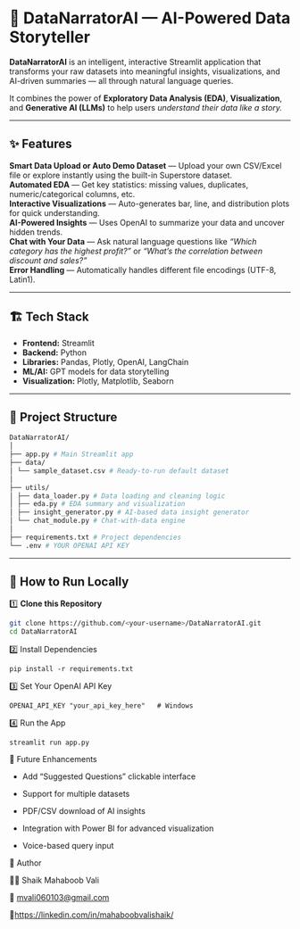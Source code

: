 # 🧠 DataNarratorAI — AI-Powered Data Storyteller

**DataNarratorAI** is an intelligent, interactive Streamlit application that transforms your raw datasets into meaningful insights, visualizations, and AI-driven summaries — all through natural language queries.

It combines the power of **Exploratory Data Analysis (EDA)**, **Visualization**, and **Generative AI (LLMs)** to help users *understand their data like a story.*

---

## ✨ Features

 **Smart Data Upload or Auto Demo Dataset** — Upload your own CSV/Excel file or explore instantly using the built-in Superstore dataset.  
 **Automated EDA** — Get key statistics: missing values, duplicates, numeric/categorical columns, etc.  
 **Interactive Visualizations** — Auto-generates bar, line, and distribution plots for quick understanding.  
 **AI-Powered Insights** — Uses OpenAI to summarize your data and uncover hidden trends.  
 **Chat with Your Data** — Ask natural language questions like *“Which category has the highest profit?”* or *“What’s the correlation between discount and sales?”*  
 **Error Handling** — Automatically handles different file encodings (UTF-8, Latin1).  

---

## 🏗️ Tech Stack

- **Frontend:** Streamlit  
- **Backend:** Python  
- **Libraries:** Pandas, Plotly, OpenAI, LangChain  
- **ML/AI:** GPT models for data storytelling  
- **Visualization:** Plotly, Matplotlib, Seaborn    

---

## 📂 Project Structure
```bash
DataNarratorAI/
│
├── app.py # Main Streamlit app
├── data/
│ └── sample_dataset.csv # Ready-to-run default dataset
│
├── utils/
│ ├── data_loader.py # Data loading and cleaning logic
│ ├── eda.py # EDA summary and visualization
│ ├── insight_generator.py # AI-based data insight generator
│ └── chat_module.py # Chat-with-data engine
│
├── requirements.txt # Project dependencies
└── .env # YOUR OPENAI API KEY
```

---

## 🚀 How to Run Locally

1️⃣ **Clone this Repository**
```bash
git clone https://github.com/<your-username>/DataNarratorAI.git
cd DataNarratorAI
```
2️⃣ Install Dependencies
```
pip install -r requirements.txt
```
3️⃣ Set Your OpenAI API Key
```
OPENAI_API_KEY "your_api_key_here"   # Windows
```
4️⃣ Run the App
```
streamlit run app.py
```
🧩 Future Enhancements

 - Add “Suggested Questions” clickable interface

 - Support for multiple datasets

 - PDF/CSV download of AI insights

 - Integration with Power BI for advanced visualization

 - Voice-based query input

🏅 Author

👨‍💻 Shaik Mahaboob Vali

📧 mvali060103@gmail.com

🔗https://linkedin.com/in/mahaboobvalishaik/ 
